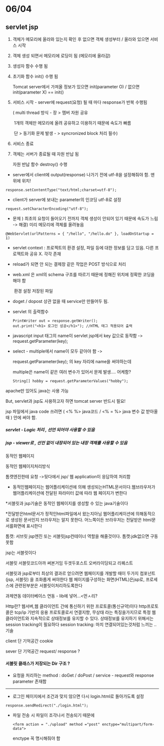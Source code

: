 # 06/04

## servlet jsp

1. 객체가 메모리에 올라와 있는지 확인 후 없으면 객체 생성부터 / 올라와 있으면 서비스 시작
2. 객체 생성 되면서 메모리에 로딩이 됨 (메모리에 올라감)

2. 생성자 함수 수행 됨

3. 초기화 함수 init() 수행 됨

   Tomcat server에서 가져올 정보가 있으면 init(parameter O) / 없으면 init(parameter X) == init()

4. 서비스 시작 - server에 request(요청) 될 때 마다 response가 반복 수행됨

   ( multi thread  방식 - 장 > 멤버 자원 공유

   ​											1개의 객체만 메모리에 올려 공유하고 이용하기 때문에 속도가 빠름

   ​									 단 > 동기화 문제 발생 - > syncronized block 처리 필수)

5. 서비스 종료

6. 객체는 서버가 종료될 때 자원 반납 됨

   자원 반납 함수 destroy() 수행



- server에서 client에 output(response) 나가기 전에 utf-8을 설정해줘야 함. 맨 위에 위치!

```
response.setContentType("text/html;charset=utf-8");
```

- client가 server에 보내는 parameter의 인코딩 utf-8로 설정

``` 
request.setCharacterEncoding("utf-8");
```

- 문제 ) 최초의 요청이 들어오기 전까지 객체 생성이 안되어 있기 때문에 속도가 느림 -> 해결) 미리 메모리에 객체를 올려놓음

``` 
@WebServlet(urlPatterns = { "/hello", "/hello.do" }, loadOnStartup = 1)
```



- servlet context : 프로젝트의 환경 설정, 파일 등에 대한 정보를 담고 있음. 다른 프로젝트와 공유 X. 각각 존재 

- reload가 되면 안 되는 결제창 같은 작업은 POST 방식으로 처리

- web.xml 은 xml의 schema 구조를 따르기 때문에 정해진 위치에 정확한 코딩을 해야 함

  ​					 환경 설정 저장된 파일

- doget / dopost 상관 없을 때 service만 만들어두 됨.

- servlet 의 출력함수

  ```
  PrintWriter out = response.getWriter();
  out.print("<h1> 로그인 성공</h1>"); //HTML 태그 적용되어 출력
  ```

  

- javascript input 태그의 name이 servlet jsp에서 key 값으로 동작함 -> request.getParameter(key);

- select - multiple에서 name이 모두 같아야 함 -> 

   request.getParameter(key); 의 key 자리에 name을 써야하는데

  multiple은 name이 같은 여러 변수가 있어서 문제 발생.... 어케함?

  ```
  String[] hobby = request.getParameterValues("hobby");
  ```

  





apache만 있어도 java는 사용 가능

But, servlet과 jsp도 사용하고자 하면 tomcat server 반드시 필요!

jsp 파일에서 java code 쓰려면 ( <% %> java코드 / <% =  %> java 변수 값 받아올때 ) 안에  써야 함.



##### servlet - Logic 처리 , 선언 되어야 사용할 수 있음

##### jsp - viewer로 , 선언 없이 내장되어 있는 내장 객체를 사용할 수 있음











동적인 웹페이지

동적인 웹페이지처리방식

톰캣엔진한테 요청 ->뒷다에서 jsp/ 웹 application이 응답하여 처리함

* 동적인웹페이지는 웹어플리케이션에 의해 생성되는HTML문서이다.웹브라우저가
웹어플리케이션에 전달된 파라미터 값에 따라 웹 페이지가 변한다

*서블릿과 jsp기술은 동적인 웹페이지를 생성할 수 있는 java기술이다

*전달받은html문서가 정적인html파일에서 왔는지아님 웹어플리케이션에 의해동적으로 생성된 문서인지
브라우저는 알지 못한다. 어느쪽이든 브라우저는 전달받은 html문서를화면에 표시한다

톰캣: 서브릿 jsp엔진 또는 서블릿jsp컨테이너 역할을 해줄것이다.
톰캣:jdk없으면 구동 못함

jsp는 서블릿이다

서블릿 
서블릿코드아까 써본거임
 두겟두포스트 오버라이딩되고
리퀘스트

서블릿과 jsp로부터 최상의 결과르 얻으려면 웹페이지를 개발할 때이 두가지 컴포넌트(jsp, 서블릿) 을 조화롭게 써야한다
웹 페이지를구성하는 화면(HTML)은jsp로,
프로세스에 관련된부분은 서블릿이처리하도록한다


과제연동 데이터베이스 연동 - lib에 넣어...<먼ㅅ리?



Http란?
웹서버,웹 클라이언트 간에 통신하기 위한 프로토콜(통신규약)이다
http프로토콜은 tcp/ip 기반의 응용 프로토콜로서 연결지향, 무상태 라는 특징을가지므로
특정 웹 클라이언트와 지속적으로 상태정보를 유지할 수 있다.
상태정보를 유지하기 위해서는session tracking이 필요하다
session tracking: 마치 연결되어있는것처럼 느끼는 ..기술



client 단 기억공간 cookie

sever 단 기억공간 request/ response ?



#### 서블릿 클래스가 저장되는 Dir 구조 ? 

- 요청을 처리하는 method : doGet / doPost / service - request와 response parameter 존재함



------------------------------

- 로그인 페이지에서 조건과 맞지 않으면 다시 login.html로 돌아가도록 설정

```
response.sendRedirect("./login.html");
```

- 파일 전송 시 파일이 조각나서 전송되기 때문에

  ``` 
  <form action = "./upload" method ="post" enctype="multipart/form-data"> 
  ```

  enctype 꼭 명시해줘야 함

